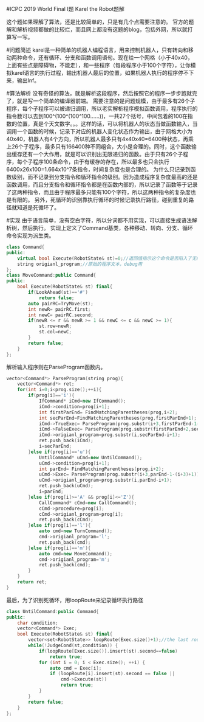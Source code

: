 #ICPC 2019 World Final I题 Karel the Robot题解

这个题如果理解了算法，还是比较简单的，只是有几个点需要注意的。
官方的题解和解析视频都做的比较烂，而且网上都没有这题的blog，包括外网，所以就打算写一写。

#问题简述
karel是一种简单的机器人编程语言，用来控制机器人，只有转向和移动两种命令，还有循环、分支和函数调用语句。现在给一个网格（小于40x40，上面有些点是障碍物，不能走），和一些程序（每段程序小于100个字符），让你模拟karel语言的执行过程，输出机器人最后的位置，如果机器人执行的程序停不下来，输出Inf。

#算法解析
没有奇怪的算法，就是解析这段程序，然后按照它的程序一步步跑就完了，就是写一个简单的编译器前端。
需要注意的是问题规模，由于最多有26个子程序，每个子程序可以被递归调用，所以老实解析程序模拟函数调用，程序执行的指令数可以去到100^(100^(100^100……))，一共27个括号，中间包着的100在指数的位置，真是个天文数字。。。这样的话，可以将机器人的状态当做函数输入，当调用一个函数的时候，记录下对应的机器人变化状态作为输出，由于网格大小为40x40，机器人有4个方向，所以机器人最多只有4x40x40=6400种状态，再乘上26个子程序，最多只有166400种不同组合，大小是合理的。同时，这个函数输出缓存还有一个大作用，就是可以识别出无限递归的函数。由于只有26个子程序，每个子程序100条命令，由于有缓存的存在，所以最多也只会执行6400x26x100=1.664x10^7条指令，时间复杂度也是合理的。
为什么只记录到函数级别，而不记录到分支指令和循环指令的级别。因为造成程序复杂度最高的还是函数调用，而且分支指令和循环指令都是在函数内部的，所以记录了函数等于记录了这两种指令，而且由于程序最多只能有100个字符，所以这两种指令的复杂度也是有限的。
另外，死循环的识别靠执行循环的时候记录执行路径，碰到重复的路径就知道是死循环了。

#实现
由于语言简单，没有空白字符，所以分词都不用实现，可以直接生成语法解析树，然后执行。
实现上定义了Command基类，各种移动、转向、分支、循环命令实现为派生类。
```c++
class Command{
public:
    virtual bool Execute(RobotState& st)=0;//返回值指示这个命令是否陷入了无限循环
    string origianl_program;//原始的程序文本，debug用
};
class MoveCommand:public Command{
public:
    bool Execute(RobotState& st) final{
        if(LookAhead(st)=='#')
            return false;
        auto pairRC=TryMove(st);
        int newR= pairRC.first;
        int newC= pairRC.second;
        if(newR <= r && newR >= 1 && newC <= c && newC >= 1){
            st.row=newR;
            st.col=newC;
        }
        return false;
    }
};
```
解析输入程序则在ParseProgram函数内。
```c++
vector<Command*> ParseProgram(string prog){
    vector<Command*> ret;
    for(int i=0;i<prog.size();++i){
        if(prog[i]=='i'){
            IfCommand* iCmd=new IfCommand();
            iCmd->condition=prog[i+1];
            int firstParEnd= FindMatchingParentheses(prog,i+2);
            int secParEnd=FindMatchingParentheses(prog,firstParEnd+1);
            iCmd->TrueExec= ParseProgram(prog.substr(i+3,firstParEnd-1-(i+3)+1));
            iCmd->FalseExec= ParseProgram(prog.substr(firstParEnd+2,secParEnd-1-(firstParEnd+2)+1));
            iCmd->origianl_program=prog.substr(i,secParEnd-i+1);
            ret.push_back(iCmd);
            i=secParEnd;
        }else if(prog[i]=='u'){
            UntilCommand* uCmd=new UntilCommand();
            uCmd->condition=prog[i+1];
            int parEnd= FindMatchingParentheses(prog,i+2);
            uCmd->Exec= ParseProgram(prog.substr(i+3,parEnd-1-(i+3)+1));
            uCmd->origianl_program=prog.substr(i,parEnd-i+1);
            ret.push_back(uCmd);
            i=parEnd;
        }else if(prog[i]>='A' && prog[i]<='Z'){
            CallCommand* cCmd=new CallCommand();
            cCmd->procedure=prog[i];
            cCmd->origianl_program=prog[i];
            ret.push_back(cCmd);
        }else if(prog[i]=='l'){
            auto cmd=new TurnCommand();
            cmd->origianl_program='l';
            ret.push_back(cmd);
        }else if(prog[i]=='m'){
            auto cmd=new MoveCommand();
            cmd->origianl_program='m';
            ret.push_back(cmd);
        }
    }
    return ret;
}
```
最后，为了识别死循环，用loopRoute来记录循环执行路径
```c++
class UntilCommand:public Command{
public:
    char condition;
    vector<Command*> Exec;
    bool Execute(RobotState& st) final{
        vector<set<RobotState>> loopRoute(Exec.size()+1);//the last route for the while expression
        while(!JudgeCond(st,condition)) {
            if(loopRoute[Exec.size()].insert(st).second==false)
                return true;
            for (int i = 0; i < Exec.size(); ++i) {
                auto cmd = Exec[i];
                if (loopRoute[i].insert(st).second == false ||
                    cmd->Execute(st))
                    return true;
            }
        }
        return false;
    }
};
```